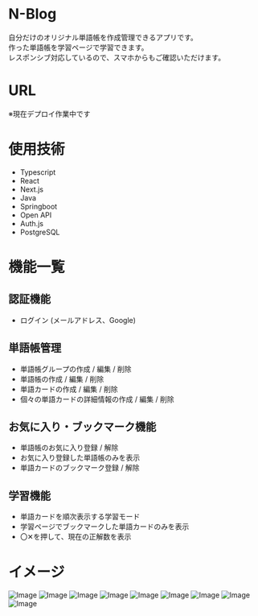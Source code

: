 # N-Blog
自分だけのオリジナル単語帳を作成管理できるアプリです。<br>
作った単語帳を学習ページで学習できます。<br>
レスポンシブ対応しているので、スマホからもご確認いただけます。

# URL
※現在デプロイ作業中です

# 使用技術
- Typescript
- React
- Next.js
- Java
- Springboot
- Open API
- Auth.js
- PostgreSQL

# 機能一覧
## 認証機能  
- ログイン (メールアドレス、Google)

## 単語帳管理  
- 単語帳グループの作成 / 編集 / 削除  
- 単語帳の作成 / 編集 / 削除  
- 単語カードの作成 / 編集 / 削除  
- 個々の単語カードの詳細情報の作成 / 編集 / 削除  

## お気に入り・ブックマーク機能  
- 単語帳のお気に入り登録 / 解除  
- お気に入り登録した単語帳のみを表示
- 単語カードのブックマーク登録 / 解除  

## 学習機能  
- 単語カードを順次表示する学習モード  
- 学習ページでブックマークした単語カードのみを表示 
- 〇✕を押して、現在の正解数を表示

# イメージ
![Image](https://github.com/user-attachments/assets/6445bbcb-f25a-4088-a4b6-5fd7f169efb6)
![Image](https://github.com/user-attachments/assets/900b3985-5f9d-4a53-a03b-150a2fc84597)
![Image](https://github.com/user-attachments/assets/17ef2faa-c022-4ad8-bdf3-5b86b6dfb51e)
![Image](https://github.com/user-attachments/assets/9c5dc3ac-aa50-47cd-b571-0d2ef88f05f8)
![Image](https://github.com/user-attachments/assets/f474afd3-c00e-47bb-a96e-ba5cc284259a)
![Image](https://github.com/user-attachments/assets/74eb6b45-d94c-4c00-994b-23a8397bb4de)
![Image](https://github.com/user-attachments/assets/1c6dff98-4e97-480c-bb3e-afe8af48719f)
![Image](https://github.com/user-attachments/assets/50ba4f11-ec8c-42d0-8d73-ea3e470a0b3a)
![Image](https://github.com/user-attachments/assets/fba457e5-77db-477b-8d7b-d9a4c1fdd0d1)


